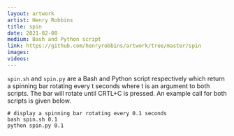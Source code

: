 ```yaml
---
layout: artwork
artist: Henry Robbins
title: spin
date: 2021-02-08
medium: Bash and Python script
link: https://github.com/henryrobbins/artwork/tree/master/spin
images:
videos:
---
```

`spin.sh` and `spin.py` are a Bash and Python script respectively which return
a spinning bar rotating every t seconds where t is an argument to both scripts.
The bar will rotate until CRTL+C is pressed. An example call for both scripts
is given below.

```
# display a spinning bar rotating every 0.1 seconds
bash spin.sh 0.1
python spin.py 0.1
```